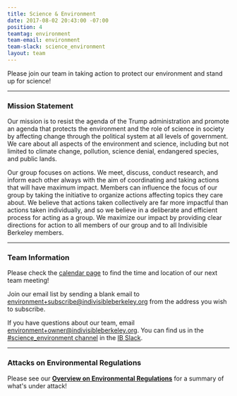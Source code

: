 ```yaml
---
title: Science & Environment
date: 2017-08-02 20:43:00 -07:00
position: 4
teamtag: environment
team-email: environment
team-slack: science_environment
layout: team
---
```


Please join our team in taking action to protect our environment and stand up for science!

----

### Mission Statement
 
Our mission is to resist the agenda of the Trump administration and promote an agenda that protects the environment and the role of science in society by affecting change through the political system at all levels of government. We care about all aspects of the environment and science, including but not limited to climate change, pollution, science denial, endangered species, and public lands.
 
Our group focuses on actions. We meet, discuss, conduct research, and inform each other always with the aim of coordinating and taking actions that will have maximum impact. Members can influence the focus of our group by taking the initiative to organize actions affecting topics they care about. We believe that actions taken collectively are far more impactful than actions taken individually, and so we believe in a deliberate and efficient process for acting as a group. We maximize our impact by providing clear directions for action to all members of our group and to all Indivisible Berkeley members.
 
----

### Team Information
 
Please check the [calendar page](/calendar) to find the time and location of our next team meeting!
 
Join our email list by sending a blank email to [environment+subscribe@indivisibleberkeley.org][mailtoenv] from the address you wish to subscribe.
 
If you have questions about our team, email [environment+owner@indivisibleberkeley.org][mailtoenvowner].  You can find us in the [#science_environment channel][scienvchannel] in the [IB Slack][ibslack].

----

### Attacks on Environmental Regulations
 
Please see our **[Overview on Environmental Regulations](https://www.indivisibleberkeley.org/environment/environmentalregs/)** for a summary of what's under attack!
 
 
[mailtoenv]: mailto:environment+subscribe@indivisibleberkeley.org
[mailtoenvowner]: mailto:environment+owner@indivisibleberkeley.org
[hsgac]: https://www.hsgac.senate.gov/contact
[feinstein]: https://www.feinstein.senate.gov/public/index.cfm/e-mail-me
[harris]: https://www.harris.senate.gov/content/contact-senator
[lee]: https://lee.house.gov/contact/email-me
[desaulnier]: https://desaulnier.house.gov/contact/email
[calendar]: https://www.indivisibleberkeley.org/calendar
[scienvchannel]: https://indivisible-berkeley.slack.com/messages/science_environment/
[ibslack]: /slack
[findsenator]: https://www.senate.gov/senators/contact/
[findrepresentative]: http://www.house.gov/representatives/find/
